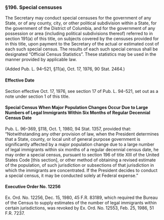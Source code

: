 ### §196. Special censuses ###

The Secretary may conduct special censuses for the government of any State, or of any county, city, or other political subdivision within a State, for the government of the District of Columbia, and for the government of any possession or area (including political subdivisions thereof) referred to in section 191(a) of this title, on subjects covered by the censuses provided for in this title, upon payment to the Secretary of the actual or estimated cost of each such special census. The results of each such special census shall be designated “Official Census Statistics”. These statistics may be used in the manner provided by applicable law.

(Added Pub. L. 94–521, §11(a), Oct. 17, 1976, 90 Stat. 2464.)

#### Effective Date ####

Section effective Oct. 17, 1976, see section 17 of Pub. L. 94–521, set out as a note under section 1 of this title.

#### Special Census When Major Population Changes Occur Due to Large Numbers of Legal Immigrants Within Six Months of Regular Decennial Census Date ####

Pub. L. 96–369, §118, Oct. 1, 1980, 94 Stat. 1357, provided that: “Notwithstanding any other provision of law, when the President determines that a State, county, or local unit of general purpose government is significantly affected by a major population change due to a large number of legal immigrants within six months of a regular decennial census date, he may order a special census, pursuant to section 196 of title XIII of the United States Code [this section], or other method of obtaining a revised estimate of the population, of such jurisdiction or subsections of that jurisdiction in which the immigrants are concentrated. If the President decides to conduct a special census, it may be conducted solely at Federal expense.”

#### Executive Order No. 12256 ####

Ex. Ord. No. 12256, Dec. 15, 1980, 45 F.R. 83189, which required the Bureau of the Census to supply estimates of the number of legal immigrants within certain jurisdictions, was revoked by Ex. Ord. No. 12553, Feb. 25, 1986, 51 F.R. 7237.
